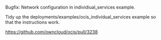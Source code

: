 Bugfix: Network configuration in individiual_services example.

Tidy up the deployments/examples/ocis_individual_services example so that the instructions work.

https://github.com/owncloud/ocis/pull/3238
